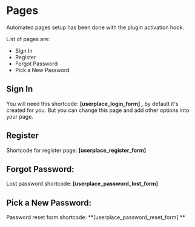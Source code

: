 # Pages

Automated pages setup has been done with the plugin activation hook.

List of pages are:

* Sign In
* Register
* Forgot Password
* Pick a New Password

## Sign In

You will need this shortcode: **\[userplace\_login\_form\] ,** by default it's created for you. But you can change this page and add other options into your page.

## Register

Shortcode for register page: **\[userplace\_register\_form\]**

## Forgot Password:

Lost password shortcode: **\[userplace\_password\_lost\_form\]**

## Pick a New Password:

Password reset form shortcode: **\[userplace\_password\_reset\_form\] **

